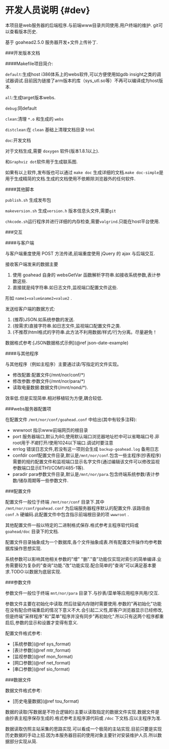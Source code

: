 开发人员说明 {#dev}
==========
本项目是web服务器的后端程序.与前端www目录共同使用.用户终端的维护.
git可以查看版本历史.

基于 goahead2.5.0 服务器开发+文件上传补丁.

###开发版本文档

####Makefile项目简介:

`default`:生成host i386体系上的webs软件,可以方便使用如gdb insight之类的调试器调试.目前因为链接了arm版本的库（sys_utl.so等）不再可以编译成为host版本.

`all`:生成target版本webs.

`debug`:同default

`clean`:清理 `*.o` 和生成的 `webs`

`distclean`:在 `clean` 基础上清理文档目录 `html`

`doc`:开发文档

对于文档生成,需要 `doxygen` 软件(版本1.8.1以上).  

和`Graphviz dot`软件用于生成联系图. 

如果有以上软件,发布版也可以通过 `make doc` 生成详细的文档.`make doc-simple`是用于生成精简的文档.生成的文档使用不依赖除浏览器外的任何软件.

####其他脚本

`publish.sh` 生成发布包

`makeversion.sh` 生成`version.h` 版本信息头文件,需要`git`

`chkcode.sh`运行程序并进行详细的内存检查,需要`valgrind`.只能在host平台使用.


###交互

####与客户端

与客户端重度使用 POST 方法传递,前端重度使用 jQuery 的 ajax 与后端交互.

接收客户端发来的数据主要

1. 使用 goahead 自身的 websGetVar 函数解析字符串.如接收系统参数,表计参数这些.
2. 直接就是纯字符串.如日志文件,监视端口配置文件这些.

形如 `name1=value&name2=value2` .

发送给客户端的数据方式:

1. (推荐)JSON.如系统参数的发送.
2. (按需求)直接字符串.如日志文件,监视端口配置文件之类.
3. (不推荐)html格式的字符串.此方法不利用数据/样式/行为分离。尽量避免！

数据格式参考:[JSON数据格式示例](@ref json-date-example)

####与其他程序

与其他程序（例如主程序）主要通过读/写指定的文件实现。

* 修改配置:配置文件(/mnt/nor/conf/*)
* 修改参数:参数文件(/mnt/nor/para/*)
* 读取电量数据:数据文件(/mnt/nond/*).

效率低.但是实现简单.相对移植较为方便,耦合较低.

###webs服务器配置项

在配置文件 `/mnt/nor/conf/goahead.conf` 中给出(其中有较多注释):
* wwwroot 指示www前端网页的根目录
* port 服务器端口,默认为80,使用默认端口浏览器地址栏中可以省略端口号.非root用于*不能*打开/使用1024以下端口.调试时要注意
* errlog 错误日志文件,若没有这一项则会生成 `backup-goahead.log` 备用日志
* confdir conf配置文件目录,默认是`/mnt/nor/conf`.包含一些主程序(抄表程序)需要的规约配置文件和监视端口显示名字文件(通过编辑该文件可以修改监视参数端口显示ETH1/COM1/485-1等).
* paradir para参数文件目录,默认是`/mnt/nor/para`.包含终端系统参数/表计参数/储存周期等一些参数文件.

###配置文件

配置文件一般位于终端 `/mnt/nor/conf` 目录下.其中 `/mnt/nor/conf/goahead.conf` 为后端服务器程序默认的配置文件.该路径由 `conf.h` 硬编码.此配置文件中包含指示前端根目录的项 `wwwroot` .

其他配置文件一般以特定的二进制格式保存.格式参考主程序软代码或 `goahead/doc` 目录下的文档.

配置文件目录抽象成为一个数据库,各个文件抽象成表.所有配置文件操作均参考数据库操作思想实现.

系统参数可以影响其他相关参数的"增" "删"."查"功能仅实现对索引的简单编译.业务需要较为复杂的"查询"功能."改"功能实现.配合简单的"查询"可以满足基本要求.TODO:以数据为底层实现.

###参数文件

参数文件一般位于终端 `mnt/nor/para` 目录下.与抄表/菜单等应用程序共用/交互.

参数文件主要在初始化中读取.然后驻留内存随时需要使用.参数的"再初始化"功能在没有配合终端重启的情况下意义不大.会引起二义性,即客户浏览器显示已经修改,但是终端"采样程序"和"菜单"程序并没有同步"再初始化".所以只有这两个程序都重启后,参数的显示和设置才变得有意义.

配置文件格式参考:

* [系统参数](@ref sys_format)
* [表计参数](@ref mtr_format)
* [监视参数](@ref mon_format)
* [网口参数](@ref net_format)
* [串口参数](@ref sio_format)

###数据文件

数据文件格式参考:

* [历史电量数据](@ref tou_format)

数据的读取(写数据是不符合逻辑的)主要以读取指定的数据文件实现.数据文件是由抄表主程序保存生成的.格式参考主程序源代码或 `/doc` 下文档.应以主程序为准.

数据读取仿照主站采集的思路实现.可以看成一个极简的主站实现.目前只要是实现历史数据的手动上招.因为本服务器目前的使用对象主要针对安装维护人员.所以数据部分实现从简.

